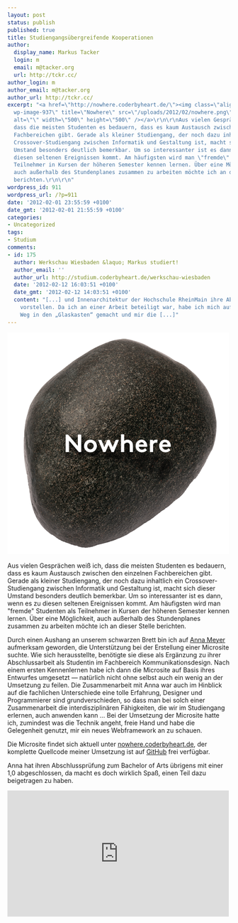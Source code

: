 ```yaml
---
layout: post
status: publish
published: true
title: Studiengangsübergreifende Kooperationen
author:
  display_name: Markus Tacker
  login: m
  email: m@tacker.org
  url: http://tckr.cc/
author_login: m
author_email: m@tacker.org
author_url: http://tckr.cc/
excerpt: "<a href=\"http://nowhere.coderbyheart.de/\"><img class=\"alignright size-full
  wp-image-937\" title=\"Nowhere\" src=\"/uploads/2012/02/nowhere.png\"
  alt=\"\" width=\"500\" height=\"500\" /></a>\r\n\r\nAus vielen Gesprächen weiß ich,
  dass die meisten Studenten es bedauern, dass es kaum Austausch zwischen den einzelnen
  Fachbereichen gibt. Gerade als kleiner Studiengang, der noch dazu inhaltlich ein
  Crossover-Studiengang zwischen Informatik und Gestaltung ist, macht sich dieser
  Umstand besonders deutlich bemerkbar. Um so interessanter ist es dann, wenn es zu
  diesen seltenen Ereignissen kommt. Am häufigsten wird man \"fremde\" Studenten als
  Teilnehmer in Kursen der höheren Semester kennen lernen. Über eine Möglichkeit,
  auch außerhalb des Stundenplanes zusammen zu arbeiten möchte ich an dieser Stelle
  berichten.\r\n\r\n"
wordpress_id: 911
wordpress_url: /?p=911
date: '2012-02-01 23:55:59 +0100'
date_gmt: '2012-02-01 21:55:59 +0100'
categories:
- Uncategorized
tags:
- Studium
comments:
- id: 175
  author: Werkschau Wiesbaden &laquo; Markus studiert!
  author_email: ''
  author_url: http://studium.coderbyheart.de/werkschau-wiesbaden
  date: '2012-02-12 16:03:51 +0100'
  date_gmt: '2012-02-12 14:03:51 +0100'
  content: "[...] und Innenarchitektur der Hochschule RheinMain ihre Abschlussarbeiten
    vorstellen. Da ich an einer Arbeit beteiligt war, habe ich mich auf den kurzen
    Weg in den „Glaskasten“ gemacht und mir die [...]"
---
```

<p><a href="http://nowhere.coderbyheart.de/"><img class="alignright size-full wp-image-937" title="Nowhere" src="/uploads/2012/02/nowhere.png" alt="" width="500" height="500" /></a></p>
<p>Aus vielen Gesprächen weiß ich, dass die meisten Studenten es bedauern, dass es kaum Austausch zwischen den einzelnen Fachbereichen gibt. Gerade als kleiner Studiengang, der noch dazu inhaltlich ein Crossover-Studiengang zwischen Informatik und Gestaltung ist, macht sich dieser Umstand besonders deutlich bemerkbar. Um so interessanter ist es dann, wenn es zu diesen seltenen Ereignissen kommt. Am häufigsten wird man "fremde" Studenten als Teilnehmer in Kursen der höheren Semester kennen lernen. Über eine Möglichkeit, auch außerhalb des Stundenplanes zusammen zu arbeiten möchte ich an dieser Stelle berichten.</p>
<p><a id="more"></a><a id="more-911"></a></p>
<p>Durch einen Aushang an unserem schwarzen Brett bin ich auf <a href="http://sayhellotoanna.com/">Anna Meyer</a> aufmerksam geworden, die Unterstützung bei der Erstellung einer Microsite suchte. Wie sich herausstellte, benötigte sie diese als Ergänzung zu ihrer Abschlussarbeit als Studentin im Fachbereich Kommunikationsdesign. Nach einem ersten Kennenlernen habe ich dann die Microsite auf Basis ihres Entwurfes umgesetzt — natürlich nicht ohne selbst auch ein wenig an der Umsetzung zu feilen. Die Zusammenarbeit mit Anna war auch im Hinblick auf die fachlichen Unterschiede eine tolle Erfahrung, Designer und Programmierer sind grundverschieden, so dass man bei solch einer Zusammenarbeit die interdisziplinären Fähigkeiten, die wir im Studiengang erlernen, auch anwenden kann ... Bei der Umsetzung der Microsite hatte ich, zumindest was die Technik angeht, freie Hand und habe die Gelegenheit genutzt, mir ein neues Webframework an zu schauen.</p>
<p>Die Microsite findet sich aktuell unter <a href="http://nowhere.coderbyheart.de/">nowhere.coderbyheart.de</a>, der komplette Quellcode meiner Umsetzung ist auf <a href="http://github.com/tacker/nowhere">GitHub</a> frei verfügbar.</p>
<p>Anna hat ihren Abschlussprüfung zum Bachelor of Arts übrigens mit einer 1,0 abgeschlossen, da macht es doch wirklich Spaß, einen Teil dazu beigetragen zu haben.</p>
<p><iframe width="500" height="284" src="http://www.youtube.com/embed/-o9msYqxZEI?rel=0" frameborder="0" allowfullscreen></iframe></p>

